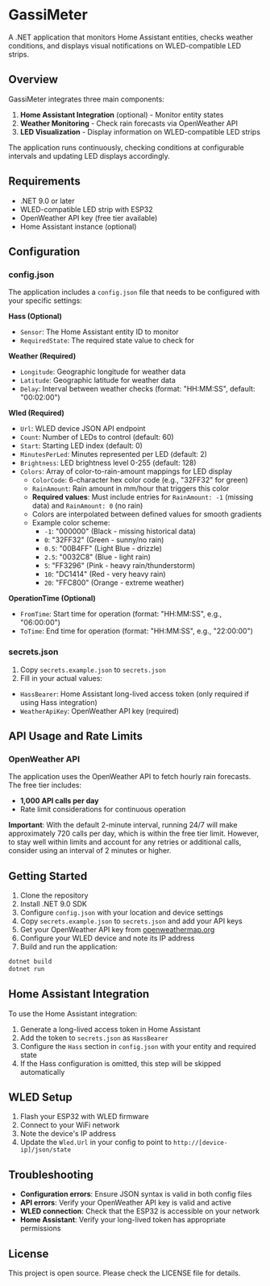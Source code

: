 # GassiMeter

A .NET application that monitors Home Assistant entities, checks weather conditions, and displays visual notifications on WLED-compatible LED strips.

## Overview

GassiMeter integrates three main components:
1. **Home Assistant Integration** (optional) - Monitor entity states
2. **Weather Monitoring** - Check rain forecasts via OpenWeather API
3. **LED Visualization** - Display information on WLED-compatible LED strips

The application runs continuously, checking conditions at configurable intervals and updating LED displays accordingly.

## Requirements

- .NET 9.0 or later
- WLED-compatible LED strip with ESP32
- OpenWeather API key (free tier available)
- Home Assistant instance (optional)

## Configuration

### config.json

The application includes a `config.json` file that needs to be configured with your specific settings:

**Hass (Optional)**
- `Sensor`: The Home Assistant entity ID to monitor
- `RequiredState`: The required state value to check for

**Weather (Required)**
- `Longitude`: Geographic longitude for weather data
- `Latitude`: Geographic latitude for weather data  
- `Delay`: Interval between weather checks (format: "HH:MM:SS", default: "00:02:00")

**Wled (Required)**
- `Url`: WLED device JSON API endpoint
- `Count`: Number of LEDs to control (default: 60)
- `Start`: Starting LED index (default: 0)
- `MinutesPerLed`: Minutes represented per LED (default: 2)
- `Brightness`: LED brightness level 0-255 (default: 128)
- `Colors`: Array of color-to-rain-amount mappings for LED display
  - `ColorCode`: 6-character hex color code (e.g., "32FF32" for green)
  - `RainAmount`: Rain amount in mm/hour that triggers this color
  - **Required values**: Must include entries for `RainAmount: -1` (missing data) and `RainAmount: 0` (no rain)
  - Colors are interpolated between defined values for smooth gradients
  - Example color scheme:
    - `-1`: "000000" (Black - missing historical data)
    - `0`: "32FF32" (Green - sunny/no rain)
    - `0.5`: "00B4FF" (Light Blue - drizzle)
    - `2.5`: "0032C8" (Blue - light rain)
    - `5`: "FF3296" (Pink - heavy rain/thunderstorm)
    - `10`: "DC1414" (Red - very heavy rain)
    - `20`: "FFC800" (Orange - extreme weather)

**OperationTime (Optional)**
- `FromTime`: Start time for operation (format: "HH:MM:SS", e.g., "06:00:00")
- `ToTime`: End time for operation (format: "HH:MM:SS", e.g., "22:00:00")

### secrets.json

1. Copy `secrets.example.json` to `secrets.json`
2. Fill in your actual values:

- `HassBearer`: Home Assistant long-lived access token (only required if using Hass integration)
- `WeatherApiKey`: OpenWeather API key (required)

## API Usage and Rate Limits

### OpenWeather API

The application uses the OpenWeather API to fetch hourly rain forecasts. The free tier includes:
- **1,000 API calls per day**
- Rate limit considerations for continuous operation

**Important**: With the default 2-minute interval, running 24/7 will make approximately 720 calls per day, which is within the free tier limit. However, to stay well within limits and account for any retries or additional calls, consider using an interval of 2 minutes or higher.

## Getting Started

1. Clone the repository
2. Install .NET 9.0 SDK
3. Configure `config.json` with your location and device settings
4. Copy `secrets.example.json` to `secrets.json` and add your API keys
5. Get your OpenWeather API key from [openweathermap.org](https://openweathermap.org/api)
6. Configure your WLED device and note its IP address
7. Build and run the application:

```bash
dotnet build
dotnet run
```

## Home Assistant Integration

To use the Home Assistant integration:

1. Generate a long-lived access token in Home Assistant
2. Add the token to `secrets.json` as `HassBearer`
3. Configure the `Hass` section in `config.json` with your entity and required state
4. If the Hass configuration is omitted, this step will be skipped automatically

## WLED Setup

1. Flash your ESP32 with WLED firmware
2. Connect to your WiFi network
3. Note the device's IP address
4. Update the `Wled.Url` in your config to point to `http://[device-ip]/json/state`

## Troubleshooting

- **Configuration errors**: Ensure JSON syntax is valid in both config files
- **API errors**: Verify your OpenWeather API key is valid and active
- **WLED connection**: Check that the ESP32 is accessible on your network
- **Home Assistant**: Verify your long-lived token has appropriate permissions

## License

This project is open source. Please check the LICENSE file for details.